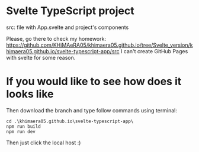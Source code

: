 # Svelte TypeScript project

src: file with App.svelte and project's components

Please, go there to check my homework: https://github.com/KHiMAeRA05/khimaera05.github.io/tree/Svelte_version/khimaera05.github.io/svelte-typescript-app/src
I can't create GitHub Pages with svelte for some reason.
# If you would like to see how does it looks like
Then download the branch and type follow commands using terminal:
```
cd .\khimaera05.github.io\svelte-typescript-app\
npm run build
npm run dev
```
Then just click the local host :)
